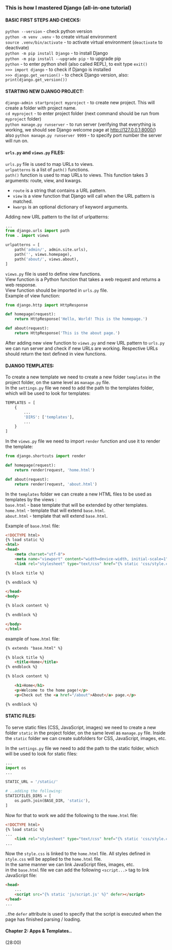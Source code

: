 ### This is how I mastered Django (all-in-one tutorial)

#### BASIC FIRST STEPS AND CHECKS:

`python --version` - check python version  
`python -m venv .venv` - to create virtual environment   
`source .venv/bin/activate` - to activate virtual environment (`deactivate` to deactivate)  
`python -m pip install Django` - to install Django  
`python -m pip install --upgrade pip` - to upgrade pip  
`python` - to enter python shell (also called REPL), to exit type `exit()`	
`>>> import django` - to check if Django is installed  
`>>> django.get_version()` - to check Django version, also: `print(django.get_version())`  


#### STARTING NEW DJANGO PROJECT:
`django-admin startproject myproject` - to create new project. This will create a folder with project name.  
`cd myproject` - to enter project folder (next command should be run from `myproject` folder)  
`python manage.py runserver` - to run server (verifying that everything is working, we should see Django welcome page at http://127.0.0.1:8000/)  
also `python manage.py runserver 9999` - to specify port number the server will run on.  

#### `urls.py` and `views.py` FILES:
`urls.py` file is used to map URLs to views.  
`urlpatterns` is a list of `path()` functions.  
`path()` function is used to map URLs to views. This function takes 3 arguments: route, view, and kwargs.  
- `route` is a string that contains a URL pattern.
- `view` is a view function that Django will call when the URL pattern is matched.
- `kwargs` is an optional dictionary of keyword arguments.  
   
Adding new URL pattern to the list of urlpatterns:  
```python
...
from django.urls import path
from . import views

urlpatterns = [
	path('admin/', admin.site.urls),
	path('', views.homepage),
	path('about/', views.about),
]
```

`views.py` file is used to define view functions.  
View function is a Python function that takes a web request and returns a web response.  
View function should be imported in `urls.py` file.  
Example of view function:  
```python
from django.http import HttpResponse

def homepage(request):
	return HttpResponse('Hello, World! This is the homepage.')

def about(request):
	return HttpResponse('This is the about page.')
```

After adding new view function to `views.py` and new URL pattern to `urls.py` we can run server and check if new URLs are working. Respective URLs should return the text defined in view functions.  


#### DJANGO TEMPLATES:
To create a new template we need to create a new folder `templates` in the project folder, on the same level as `manage.py` file.  
In the `settings.py` file we need to add the path to the templates folder, which will be used to look for templates:  
```python
TEMPLATES = [
	{
		...
        'DIRS': ['templates'],
		...
	}
]
```

In the `views.py` file we need to import `render` function and use it to render the template:  
```python
from django.shortcuts import render

def homepage(request):
	return render(request, 'home.html')

def about(request):
	return render(request, 'about.html')
```

In the `templates` folder we can create a new HTML files to be used as templates by the views :  
`base.html` - base template that will be extended by other templates.  
`home.html` - template that will extend `base.html`.  
`about.html` - template that will extend `base.html`.  

Example of `base.html` file:
```html
<!DOCTYPE html>
{% load static %}
<html>
<head>
	<meta charset="utf-8">
	<meta name="viewport" content="width=device-width, initial-scale=1">
	<link rel="stylesheet" type="text/css" href="{% static 'css/style.css' %}">

{% block title %}

{% endblock %}

</head>
<body>

{% block content %}

{% endblock %}

</body>
</html>
```  

example of `home.html` file:
```html
{% extends "base.html" %}

{% block title %}
	<title>Home</title>
{% endblock %}

{% block content %}

	<h1>Home</h1>
	<p>Welcome to the home page!</p>
	<p>Check out the <a href="/about">About</a> page.</p>

{% endblock %}
```

#### STATIC FILES:
To serve static files (CSS, JavaScript, images) we need to create a new folder `static` in the project folder, on the same level as `manage.py` file.
Inside the `static` folder we can create subfolders for CSS, JavaScript, images, etc.  

In the `settings.py` file we need to add the path to the static folder, which will be used to look for static files:  
```python
...
import os
...

STATIC_URL = '/static/'

# ..adding the following:
STATICFILES_DIRS = [
	os.path.join(BASE_DIR, 'static'),
]
```  

Now for that to work we add the following to the `Home.html` file:  
```html
<!DOCTYPE html>
{% load static %}
...
	<link rel="stylesheet" type="text/css" href="{% static 'css/style.css' %}">
...
```  
Now the `style.css` is linked to the `home.html` file. All styles defined in `style.css` will be applied to the `home.html` file.  
In the same manner we can link JavaScript files, images, etc.  
in the `base.html` file we can add the following `<script...>` tag to link JavaScript file:  
```html
<head>
	...
	<script src="{% static 'js/script.js' %}" defer></script>
</head>
...
```  
..the `defer` attribute is used to specify that the script is executed when the page has finished parsing / loading.  


#### Chapter 2: Apps & Templates..
(28:00)  


